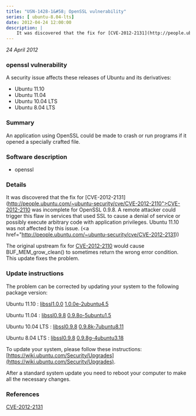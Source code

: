 ```yaml
---
title: "USN-1428-1&#58; OpenSSL vulnerability"
series: [ ubuntu-8.04-lts]
date: 2012-04-24 12:00:00
description: |
    It was discovered that the fix for [CVE-2012-2131](http://people.ubuntu.com/~ubuntu-security/cve/CVE-2012-2110">CVE-2012-2110</a> was incomplete for OpenSSL 0.9.8. A remote attacker could trigger this flaw in services that used SSL to cause a denial of service or possibly execute arbitrary code with application privileges. Ubuntu 11.10 was not affected by this issue. (<a href="http://people.ubuntu.com/~ubuntu-security/cve/CVE-2012-2131))
--- 
```

 
 

*24 April 2012*

### openssl vulnerability

A security issue affects these releases of Ubuntu and its derivatives:

* Ubuntu 11.10
* Ubuntu 11.04
* Ubuntu 10.04 LTS
* Ubuntu 8.04 LTS

### Summary

An application using OpenSSL could be made to crash or run programs if it opened a specially crafted file.

### Software description

* openssl 

### Details

It was discovered that the fix for [CVE-2012-2131](http://people.ubuntu.com/~ubuntu-security/cve/CVE-2012-2110">CVE-2012-2110</a> was incomplete for OpenSSL 0.9.8. A remote attacker could trigger this flaw in services that used SSL to cause a denial of service or possibly execute arbitrary code with application privileges. Ubuntu 11.10 was not affected by this issue. (<a href="http://people.ubuntu.com/~ubuntu-security/cve/CVE-2012-2131))

The original upstream fix for [CVE-2012-2110](http://people.ubuntu.com/~ubuntu-security/cve/CVE-2012-2110) would cause BUF_MEM_grow_clean() to sometimes return the wrong error condition. This update fixes the problem. 

### Update instructions

The problem can be corrected by updating your system to the following package version:

Ubuntu 11.10
 : [libssl1.0.0](https://launchpad.net/ubuntu/+source/openssl) <span> [1.0.0e-2ubuntu4.5](https://launchpad.net/ubuntu/+source/openssl/1.0.0e-2ubuntu4.5) </span> 

Ubuntu 11.04
 : [libssl0.9.8](https://launchpad.net/ubuntu/+source/openssl) <span> [0.9.8o-5ubuntu1.5](https://launchpad.net/ubuntu/+source/openssl/0.9.8o-5ubuntu1.5) </span> 

Ubuntu 10.04 LTS
 : [libssl0.9.8](https://launchpad.net/ubuntu/+source/openssl) <span> [0.9.8k-7ubuntu8.11](https://launchpad.net/ubuntu/+source/openssl/0.9.8k-7ubuntu8.11) </span> 

Ubuntu 8.04 LTS
 : [libssl0.9.8](https://launchpad.net/ubuntu/+source/openssl) <span> [0.9.8g-4ubuntu3.18](https://launchpad.net/ubuntu/+source/openssl/0.9.8g-4ubuntu3.18) </span> 

To update your system, please follow these instructions: [https://wiki.ubuntu.com/Security/Upgrades](https://wiki.ubuntu.com/Security/Upgrades).

After a standard system update you need to reboot your computer to make all the necessary changes. 

### References

 
 [CVE-2012-2131](http://people.ubuntu.com/~ubuntu-security/cve/CVE-2012-2131)
 

